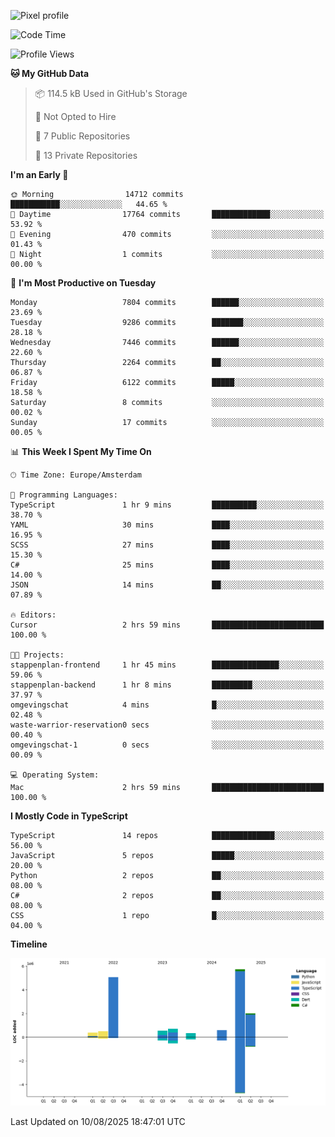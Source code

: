 ![Pixel profile](https://pixel-profile.vercel.app/api/github-stats?username=Atchferox&screen_effect=true&theme=rainbow
)


<!--START_SECTION:waka-->
![Code Time](http://img.shields.io/badge/Code%20Time-719%20hrs%2036%20mins-blue)

![Profile Views](http://img.shields.io/badge/Profile%20Views-0-blue)

**🐱 My GitHub Data** 

> 📦 114.5 kB Used in GitHub's Storage 
 > 
> 🚫 Not Opted to Hire
 > 
> 📜 7 Public Repositories 
 > 
> 🔑 13 Private Repositories 
 > 
**I'm an Early 🐤** 

```text
🌞 Morning                14712 commits       ███████████░░░░░░░░░░░░░░   44.65 % 
🌆 Daytime                17764 commits       █████████████░░░░░░░░░░░░   53.92 % 
🌃 Evening                470 commits         ░░░░░░░░░░░░░░░░░░░░░░░░░   01.43 % 
🌙 Night                  1 commits           ░░░░░░░░░░░░░░░░░░░░░░░░░   00.00 % 
```
📅 **I'm Most Productive on Tuesday** 

```text
Monday                   7804 commits        ██████░░░░░░░░░░░░░░░░░░░   23.69 % 
Tuesday                  9286 commits        ███████░░░░░░░░░░░░░░░░░░   28.18 % 
Wednesday                7446 commits        ██████░░░░░░░░░░░░░░░░░░░   22.60 % 
Thursday                 2264 commits        ██░░░░░░░░░░░░░░░░░░░░░░░   06.87 % 
Friday                   6122 commits        █████░░░░░░░░░░░░░░░░░░░░   18.58 % 
Saturday                 8 commits           ░░░░░░░░░░░░░░░░░░░░░░░░░   00.02 % 
Sunday                   17 commits          ░░░░░░░░░░░░░░░░░░░░░░░░░   00.05 % 
```


📊 **This Week I Spent My Time On** 

```text
🕑︎ Time Zone: Europe/Amsterdam

💬 Programming Languages: 
TypeScript               1 hr 9 mins         ██████████░░░░░░░░░░░░░░░   38.70 % 
YAML                     30 mins             ████░░░░░░░░░░░░░░░░░░░░░   16.95 % 
SCSS                     27 mins             ████░░░░░░░░░░░░░░░░░░░░░   15.30 % 
C#                       25 mins             ████░░░░░░░░░░░░░░░░░░░░░   14.00 % 
JSON                     14 mins             ██░░░░░░░░░░░░░░░░░░░░░░░   07.89 % 

🔥 Editors: 
Cursor                   2 hrs 59 mins       █████████████████████████   100.00 % 

🐱‍💻 Projects: 
stappenplan-frontend     1 hr 45 mins        ███████████████░░░░░░░░░░   59.06 % 
stappenplan-backend      1 hr 8 mins         █████████░░░░░░░░░░░░░░░░   37.97 % 
omgevingschat            4 mins              █░░░░░░░░░░░░░░░░░░░░░░░░   02.48 % 
waste-warrior-reservation0 secs              ░░░░░░░░░░░░░░░░░░░░░░░░░   00.40 % 
omgevingschat-1          0 secs              ░░░░░░░░░░░░░░░░░░░░░░░░░   00.09 % 

💻 Operating System: 
Mac                      2 hrs 59 mins       █████████████████████████   100.00 % 
```

**I Mostly Code in TypeScript** 

```text
TypeScript               14 repos            ██████████████░░░░░░░░░░░   56.00 % 
JavaScript               5 repos             █████░░░░░░░░░░░░░░░░░░░░   20.00 % 
Python                   2 repos             ██░░░░░░░░░░░░░░░░░░░░░░░   08.00 % 
C#                       2 repos             ██░░░░░░░░░░░░░░░░░░░░░░░   08.00 % 
CSS                      1 repo              █░░░░░░░░░░░░░░░░░░░░░░░░   04.00 % 
```



**Timeline**

![Lines of Code chart](https://raw.githubusercontent.com/Atchferox/Atchferox/main/assets/bar_graph.png)


 Last Updated on 10/08/2025 18:47:01 UTC
<!--END_SECTION:waka-->
